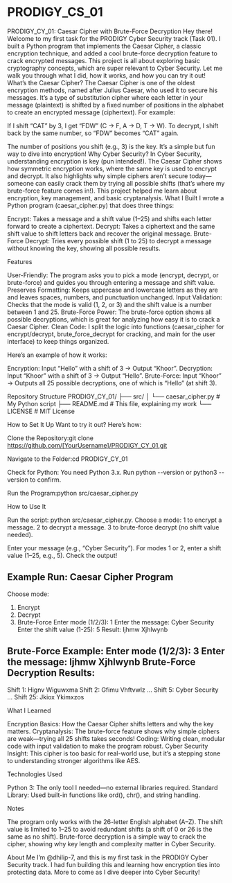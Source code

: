 # PRODIGY_CS_01
PRODIGY_CY_01: Caesar Cipher with Brute-Force Decryption
Hey there! Welcome to my first task for the PRODIGY Cyber Security track (Task 01). I built a Python program that implements the Caesar Cipher, a classic encryption technique, and added a cool brute-force decryption feature to crack encrypted messages. This project is all about exploring basic cryptography concepts, which are super relevant to Cyber Security. Let me walk you through what I did, how it works, and how you can try it out!
What’s the Caesar Cipher?
The Caesar Cipher is one of the oldest encryption methods, named after Julius Caesar, who used it to secure his messages. It’s a type of substitution cipher where each letter in your message (plaintext) is shifted by a fixed number of positions in the alphabet to create an encrypted message (ciphertext). For example:

If I shift “CAT” by 3, I get “FDW” (C → F, A → D, T → W).
To decrypt, I shift back by the same number, so “FDW” becomes “CAT” again.

The number of positions you shift (e.g., 3) is the key. It’s a simple but fun way to dive into encryption!
Why Cyber Security?
In Cyber Security, understanding encryption is key (pun intended!). The Caesar Cipher shows how symmetric encryption works, where the same key is used to encrypt and decrypt. It also highlights why simple ciphers aren’t secure today—someone can easily crack them by trying all possible shifts (that’s where my brute-force feature comes in!). This project helped me learn about encryption, key management, and basic cryptanalysis.
What I Built
I wrote a Python program (caesar_cipher.py) that does three things:

Encrypt: Takes a message and a shift value (1–25) and shifts each letter forward to create a ciphertext.
Decrypt: Takes a ciphertext and the same shift value to shift letters back and recover the original message.
Brute-Force Decrypt: Tries every possible shift (1 to 25) to decrypt a message without knowing the key, showing all possible results.

Features

User-Friendly: The program asks you to pick a mode (encrypt, decrypt, or brute-force) and guides you through entering a message and shift value.
Preserves Formatting: Keeps uppercase and lowercase letters as they are and leaves spaces, numbers, and punctuation unchanged.
Input Validation: Checks that the mode is valid (1, 2, or 3) and the shift value is a number between 1 and 25.
Brute-Force Power: The brute-force option shows all possible decryptions, which is great for analyzing how easy it is to crack a Caesar Cipher.
Clean Code: I split the logic into functions (caesar_cipher for encrypt/decrypt, brute_force_decrypt for cracking, and main for the user interface) to keep things organized.

Here’s an example of how it works:

Encryption: Input “Hello” with a shift of 3 → Output “Khoor”.
Decryption: Input “Khoor” with a shift of 3 → Output “Hello”.
Brute-Force: Input “Khoor” → Outputs all 25 possible decryptions, one of which is “Hello” (at shift 3).

Repository Structure
PRODIGY_CY_01/
├── src/
│   └── caesar_cipher.py  # My Python script
├── README.md             # This file, explaining my work
└── LICENSE               # MIT License

How to Set It Up
Want to try it out? Here’s how:

Clone the Repository:git clone https://github.com/[YourUsername]/PRODIGY_CY_01.git


Navigate to the Folder:cd PRODIGY_CY_01


Check for Python:
You need Python 3.x. Run python --version or python3 --version to confirm.


Run the Program:python src/caesar_cipher.py



How to Use It

Run the script: python src/caesar_cipher.py.
Choose a mode:
1 to encrypt a message.
2 to decrypt a message.
3 to brute-force decrypt (no shift value needed).


Enter your message (e.g., “Cyber Security”).
For modes 1 or 2, enter a shift value (1–25, e.g., 5).
Check the output!

Example Run:
Caesar Cipher Program
--------------------
Choose mode:
1. Encrypt
2. Decrypt
3. Brute-Force
Enter mode (1/2/3): 1
Enter the message: Cyber Security
Enter the shift value (1-25): 5
Result: Ijhmw Xjhlwynb

Brute-Force Example:
Enter mode (1/2/3): 3
Enter the message: Ijhmw Xjhlwynb
Brute-Force Decryption Results:
------------------------------
Shift 1: Hignv Wiguwxma
Shift 2: Gfimu Vhftvwlz
...
Shift 5: Cyber Security
...
Shift 25: Jkiox Ykimxzos

What I Learned

Encryption Basics: How the Caesar Cipher shifts letters and why the key matters.
Cryptanalysis: The brute-force feature shows why simple ciphers are weak—trying all 25 shifts takes seconds!
Coding: Writing clean, modular code with input validation to make the program robust.
Cyber Security Insight: This cipher is too basic for real-world use, but it’s a stepping stone to understanding stronger algorithms like AES.

Technologies Used

Python 3: The only tool I needed—no external libraries required.
Standard Library: Used built-in functions like ord(), chr(), and string handling.

Notes

The program only works with the 26-letter English alphabet (A–Z).
The shift value is limited to 1–25 to avoid redundant shifts (a shift of 0 or 26 is the same as no shift).
Brute-force decryption is a simple way to crack the cipher, showing why key length and complexity matter in Cyber Security.

About Me
I’m @dhilip-7, and this is my first task in the PRODIGY Cyber Security track. I had fun building this and learning how encryption ties into protecting data. More to come as I dive deeper into Cyber Security!

